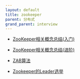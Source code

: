 ```yaml
---
layout: default
title: zookeeper
parent: 分布式
grand_parent: interview
---
```


- [ZooKeeper相关概念总结(入门)](https://javaguide.cn/distributed-system/distributed-process-coordination/zookeeper/zookeeper-intro.html)
- [ZooKeeper相关概念总结(进阶)](https://javaguide.cn/distributed-system/distributed-process-coordination/zookeeper/zookeeper-plus.html)

- [ZAB算法](https://pdai.tech/md/algorithm/alg-domain-distribute-x-zab.html)

- [Zookeeper的Leader选举](https://www.cnblogs.com/leesf456/p/6107600.html)